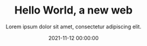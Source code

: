 ---
_layout: blog
title: Hello World, a new web
subtitle: Lorem ipsum dolor sit amet, consectetur adipiscing elit.
date: 2021-11-12 00:00:00
categories:
tags:
---
